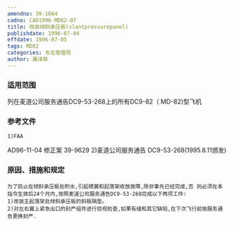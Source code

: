 ```yaml
---
amendno: 39-1664
cadno: CAD1996-MD82-07
title: 改装倾斜承压板(slantpressurepanel)
publishdate: 1996-07-04
effdate: 1996-07-05
tags: MD82
categories: 东北管理局
author: 屠泽轶
---
```


### 适用范围 
列在麦道公司服务通告DC9-53-268上的所有DC9-82（ MD-82)型飞机

### 参考文件
    1)FAA 
AD96-11-04 修正案 39-9629 
    2)麦道公司服务通告 DC9-53-268(1995.8.11颁发) 


### 原因、措施和规定 
    为了防止在倾斜承压板处积水,引起襟翼和起落架收放故障,除非事先已经完成,否 则必须在本指令生效后24个月内,按照麦道公司服务通告DC9-53-268完成以下两项工作: 
    1)改装主起落架处倾斜承压板的斜板隔垫。 
    2)对左右翼上紧急出口的封严组件进行目视检查,如果有缝和其它缺陷,在下次飞行前按服务通告更换封严.
